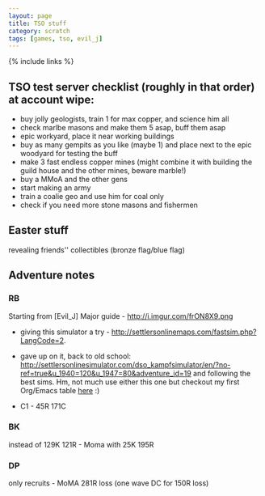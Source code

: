 ```yaml
---
layout: page
title: TSO stuff
category: scratch
tags: [games, tso, evil_j]
---
```

{% include links %}

## TSO test server checklist (roughly in that order) at account wipe:

- buy jolly geologists, train 1 for max copper, and science him all
- check marlbe masons and make them 5 asap, buff them asap
- epic workyard, place it near working buildings
- buy as many gempits as you like (maybe 1) and place next to the epic woodyard for testing the buff
- make 3 fast endless copper mines (might combine it with building the guild house and the other mines, beware marble!)
- buy a MMoA and the other gens
- start making an army
- train a coalie geo and use him for coal only
- check if you need more stone masons and fishermen

## Easter stuff

revealing friends'' collectibles (bronze flag/blue flag)

## Adventure notes

### RB ###

Starting from [Evil_J] Major guide - <http://i.imgur.com/frON8X9.png>

- giving this simulator a try -
<http://settlersonlinemaps.com/fastsim.php?LangCode=2>.

- gave up on it, back to old school:
  <http://settlersonlinesimulator.com/dso_kampfsimulator/en/?no-ref=true&u_1940=120&u_1947=80&adventure_id=19>
  and following the best sims.  Hm, not much use either this one but checkout my first Org/Emacs table [here](table.html) :)



- C1 - 45R 171C

### BK ###

instead of 129K 121R - Moma with 25K 195R

### DP

only recruits - MoMA 281R loss (one wave DC for 150R loss)
